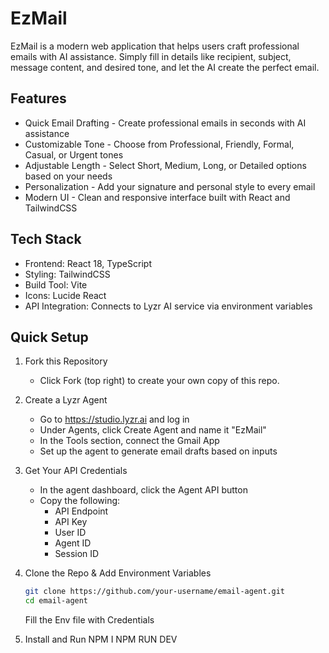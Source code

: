 # EzMail

EzMail is a modern web application that helps users craft professional emails with AI assistance. Simply fill in details like recipient, subject, message content, and desired tone, and let the AI create the perfect email.

## Features

- Quick Email Drafting - Create professional emails in seconds with AI assistance
- Customizable Tone - Choose from Professional, Friendly, Formal, Casual, or Urgent tones
- Adjustable Length - Select Short, Medium, Long, or Detailed options based on your needs
- Personalization - Add your signature and personal style to every email
- Modern UI - Clean and responsive interface built with React and TailwindCSS

## Tech Stack

- Frontend: React 18, TypeScript
- Styling: TailwindCSS
- Build Tool: Vite
- Icons: Lucide React
- API Integration: Connects to Lyzr AI service via environment variables

## Quick Setup

1. Fork this Repository  
   - Click Fork (top right) to create your own copy of this repo.

2. Create a Lyzr Agent  
   - Go to https://studio.lyzr.ai and log in  
   - Under Agents, click Create Agent and name it "EzMail"  
   - In the Tools section, connect the Gmail App  
   - Set up the agent to generate email drafts based on inputs

3. Get Your API Credentials  
   - In the agent dashboard, click the Agent API button  
   - Copy the following:  
     - API Endpoint  
     - API Key  
     - User ID  
     - Agent ID  
     - Session ID

4. Clone the Repo & Add Environment Variables  
   ```bash
   git clone https://github.com/your-username/email-agent.git
   cd email-agent
   ```
   Fill the Env file with Credentials

5. Install and Run
   NPM I
   NPM RUN DEV
